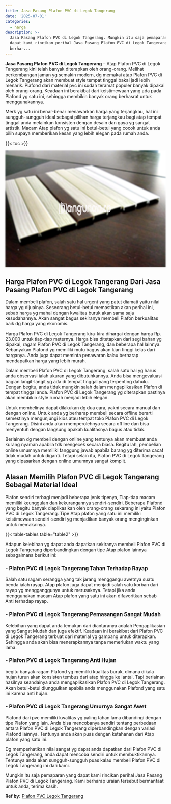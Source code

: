 ```yaml
---
title: Jasa Pasang Plafon PVC di Legok Tangerang
date: '2025-07-01'
categories:
  - harga
description: >-
  Jasa Pasang Plafon PVC di Legok Tangerang. Mungkin itu saja pemaparan yang
  dapat kami rincikan perihal Jasa Pasang Plafon PVC di Legok Tangerang. Kami
  berhar...
---
```


**Jasa Pasang Plafon PVC di Legok Tangerang** – Atap Plafon PVC di Legok Tangerang kini telah banyak diterapkan oleh orang-orang. Melihat perkembangan jaman yg semakin modern, dg memakai atap Plafon PVC di Legok Tangerang akan membuat style tempat tinggal bakal jadi lebih menarik. Plafond dari material pvc ini sudah teramat populer banyak dipakai oleh orang-orang. Keadaan ini berakibat dari keistimewaan yang ada pada Plafond yg satu ini, sehingga membikin banyak orang berhasrat untuk menggunakannya.

Merk yg satu ini benar-benar menawarkan harga yang terjangkau, hal ini sungguh-sungguh ideal sebagai pilihan harga terjangkau bagi atap tempat tinggal anda melainkan konsisten dengan desain dan gaya yg sangat artistik. Macam Atap plafon yg satu ini betul-betul yang cocok untuk anda pilih supaya memberikan kesan yang lebih elegan pada rumah anda.

{{< toc >}}

![Jasa Pasang Plafon PVC di Legok Tangerang](/images/flafond-pvc-murah22.png)

## Harga Plafon PVC di Legok Tangerang Dari Jasa Pasang Plafon PVC di Legok Tangerang

Dalam membeli plafon, salah satu hal urgent yang patut diamati yaitu nilai harga yg dijualnya. Seseorang betul-betul memastikan akan perihal ini, sebab harga yg mahal dengan kwalitas buruk akan sama saja kesudahannya. Akan sangat bagus sekiranya membeli Plafon berkualitas baik dg harga yang ekonomis.

Harga Plafon PVC di Legok Tangerang kira-kira dihargai dengan harga Rp. 23.000 untuk tiap-tiap meternya. Harga bisa ditetapkan dari segi bahan yg dipakai, ragam Plafon PVC di Legok Tangerang, dan beberapa hal lainnya. Kebanyakan Plafond yg memiliki mutu bagus akan kian tinggi kelas dari harganya. Anda juga dapat meminta penawaran kalau berharap mendapatkan harga yang lebih murah.

Dalam membeli Plafon PVC di Legok Tangerang, salah satu hal yg harus anda observasi ialah ukuran yang dibutuhkannya. Anda bisa mengevaluasi bagian langit-langit yg ada di tempat tinggal yang terpenting dahulu. Dengan begitu, anda tidak mungkin salah dalam mengaplikasikan Plafon di tempat tinggal anda. Plafon PVC di Legok Tangerang yg diterapkan pastinya akan membikin style rumah menjadi lebih elegan.

Untuk membelinya dapat dilakukan dg dua cara, yakni secara manual dan dengan online. Untuk anda yg berharap membeli secara offline berarti semestinya mengunjungi kios atau tempat toko Plafon PVC di Legok Tangerang. Disini anda akan memperolehnya secara offline dan bisa menyentuh dengan langsung apakah kualitasnya bagus atau tidak.

Berlainan dg membeli dengan online yang tentunya akan membuat anda kurang nyaman apabila tdk mengecek secara biasa. Begitu lah, pembelian online umumnya memiliki tanggung jawab apabila barang yg diterima cacat tidak mudah untuk diganti. Tetapi selain itu, Plafon PVC di Legok Tangerang yang dipasarkan dengan online umumnya sangat komplit.

## Alasan Memilih Plafon PVC di Legok Tangerang Sebagai Material Ideal

Plafon sendiri terbagi menjadi beberapa jenis tipenya, Tiap-tiap macam memiliki keunggulan dan kekurangannya sendiri-sendiri. Beberapa Plafond yang begitu banyak diaplikasikan oleh orang-orang sekarang ini yaitu Plafon PVC di Legok Tangerang. Tipe Atap plafon yang satu ini memiliki keistimewaan sendiri-sendiri yg menjadikan banyak orang menginginkan untuk memakainya.

{{< table-tables table="table2" >}}

Adapun kelebihan yg dapat anda dapatkan sekiranya membeli Plafon PVC di Legok Tangerang diperbandingkan dengan tipe Atap plafon lainnya sebagaimana berikut ini:

### \- Plafon PVC di Legok Tangerang Tahan Terhadap Rayap

Salah satu ragam serangga yang tak jarang menggangu awetnya suatu benda ialah rayap. Atap plafon juga dapat menjadi salah satu korban dari rayap yg mengganggunya untuk merusaknya. Tetapi jika anda menggunakan macam Atap plafon yang satu ini akan difavoritkan sebab Anti terhadap rayap.

### \- Plafon PVC di Legok Tangerang Pemasangan Sangat Mudah

Kelebihan yang dapat anda temukan dari diantaranya adalah Pengaplikasian yang Sangat Mudah dan juga efektif. Keadaan ini berakibat dari Plafon PVC di Legok Tangerang terbuat dari material yg gampang untuk diterapkan. Sehingga anda akan bisa menerapkannya tanpa memerlukan waktu yang lama.

### \- Plafon PVC di Legok Tangerang Anti Hujan

begitu banyak ragam Plafond yg memiliki kualitas buruk, dimana dikala hujan turun akan konsisten tembus dari atap hingga ke lantai. Tapi berlainan hasilnya seandainya anda mengaplikasikan Plafon PVC di Legok Tangerang. Akan betul-betul diunggulkan apabila anda menggunakan Plafond yang satu ini karena anti hujan.

### \- Plafon PVC di Legok Tangerang Umurnya Sangat Awet

Plafond dari pvc memiliki kwalitas yg paling tahan lama dibandingi dengan tipe Plafon yang lain. Anda bisa mencobanya sendiri tentang perbedaan antara Plafon PVC di Legok Tangerang diperbandingkan dengan variasi Plafond lainnya. Tentunya anda akan puas dengan ketahanan dari Atap plafon yang satu ini.

Dg memperhatikan nilai sangat yg dapat anda dapatkan dari Plafon PVC di Legok Tangerang, anda dapat mencoba sendiri untuk membuktikannya. Tentunya anda akan sungguh-sungguh puas kalau membeli Plafon PVC di Legok Tangerang ini dari kami.

Mungkin itu saja pemaparan yang dapat kami rincikan perihal Jasa Pasang Plafon PVC di Legok Tangerang. Kami berharap uraian tersebut bermanfaat untuk anda, terima kasih.

**Ref by:** [Plafon PVC Legok Tangerang](https://id.wikipedia.org/wiki/Plafon)
